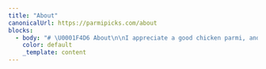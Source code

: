 ```yaml
---
title: "About"
canonicalUrl: https://parmipicks.com/about
blocks:
  - body: "# \U0001F4D6 About\n\nI appreciate a good chicken parmi, and ParmiPicks is my way of sharing my experiences with others. There was a restaurant near where I grew up that had a memorable parmi with quality chicken, a good amount of sauce, and diced bacon instead of ham. The generous portion size and tasty sides made it stand out.\n\n## ⚖️ The Rating System\n\nI rate each parmi on a scale of 0 to 10, allowing for one decimal point (e.g., 4.5). Here's what goes into each rating:\n\n* \U0001F35B The whole package: Everything on the plate counts, from the chicken and toppings to the chips and salad.\n* \U0001F31F Focus on the parmi: Nothing off the plate matters. Even if I have a bad experience at the restaurant, it won't affect the rating. The parmi is the star of the show.\n\n\U0001F3AF I believe this rating system is fair and reasonable because it focuses solely on the quality and taste of the chicken parmi and its accompanying sides. By not allowing external factors to influence the rating, I can provide a more objective assessment of each parmi. \n\n\U0001F4E3 That being said, I appreciate any feedback or suggestions for improving the rating system.\n\n\n\U0001F37D️ Feel free to browse my reviews and discover various chicken parmis from different places. Enjoy!\n"
    color: default
    _template: content
---
```

 